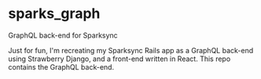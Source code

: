 # sparks_graph
GraphQL back-end for Sparksync

Just for fun, I'm recreating my Sparksync Rails app as a GraphQL back-end using Strawberry Django, and a front-end written in React.  This repo contains the GraphQL back-end.
